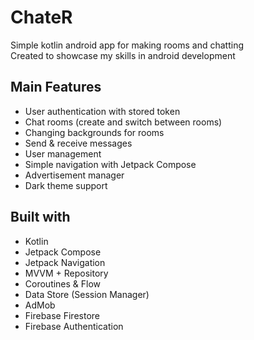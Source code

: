 # ChateR
Simple kotlin android app for making rooms and chatting   
Created to showcase my skills in android development

## Main Features
- User authentication with stored token
- Chat rooms (create and switch between rooms)
- Changing backgrounds for rooms
- Send & receive messages
- User management
- Simple navigation with Jetpack Compose
- Advertisement manager
- Dark theme support

## Built with
- Kotlin
- Jetpack Compose
- Jetpack Navigation
- MVVM + Repository
- Coroutines & Flow
- Data Store (Session Manager)
- AdMob
- Firebase Firestore
- Firebase Authentication
